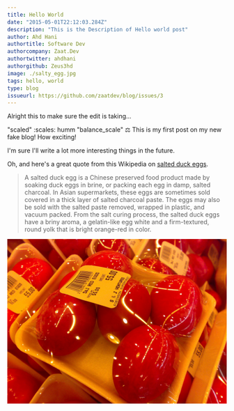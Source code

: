 ```yaml
---
title: Hello World
date: "2015-05-01T22:12:03.284Z"
description: "This is the Description of Hello world post"
author: Ahd Hani
authortitle: Software Dev
authorcompany: Zaat.Dev
authortwitter: ahdhani
authorgithub: Zeus3hd
image: ./salty_egg.jpg
tags: hello, world
type: blog
issueurl: https://github.com/zaatdev/blog/issues/3
---
```

Alright this to make sure the edit is taking... 

"scaled" :scales:
humm
"balance_scale" 
:balance_scale:
This is my first post on my new fake blog! How exciting!

I'm sure I'll write a lot more interesting things in the future.

Oh, and here's a great quote from this Wikipedia on
[salted duck eggs](https://en.wikipedia.org/wiki/Salted_duck_egg).

> A salted duck egg is a Chinese preserved food product made by soaking duck
> eggs in brine, or packing each egg in damp, salted charcoal. In Asian
> supermarkets, these eggs are sometimes sold covered in a thick layer of salted
> charcoal paste. The eggs may also be sold with the salted paste removed,
> wrapped in plastic, and vacuum packed. From the salt curing process, the
> salted duck eggs have a briny aroma, a gelatin-like egg white and a
> firm-textured, round yolk that is bright orange-red in color.

![Chinese Salty Egg](./salty_egg.jpg)
